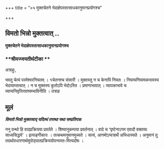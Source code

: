 +++
title = "०५ मुक्तचेतने भेदाक्षेपस्तत्साधकानुमानप्रयोगश्च"

+++


## विमतो भिन्नो मुक्तत्वात् ..

**मुक्तचेतने भेदाक्षेपस्तत्साधकानुमानप्रयोगश्च**

### **श्रीमज्जयतीर्थटीका **

अत्राहुः,

भवतु चेत्यं परमेश्वरनियतम् । १चेतनश्च संसारी । मुक्तस्तु न च केनापि नियतः । नियम्यनियामकभावस्य भेदव्याप्तत्वात् । न च मुक्तस्य कुतोऽपि भेदोऽस्ति । प्रमाणाभावात् । व्यापकाभावे च व्याप्यनिवृत्तिरवश्यम्भाविनीति । तत्राह

## **मूलं**

***विमतो भिन्नो मुक्तत्वाद् यदित्थं तत्तथा यथा सम्प्रतिपन्नः***

ननु ग्रन्थो हि वादप्रक्रियया प्रवर्तते । शिष्यानुकम्पया प्रवर्तनात् । वादे च ‘पृष्टेनाऽगम एवादौ वक्तव्यः साध्यसिद्धये’ । इत्यङ्गीकारः । तत्कथमनुमानमुच्यते । सत्यं, आगमोऽप्यत्रार्थे अभिधास्यते । अनुमानं तु तदर्थावधारणार्थमुपोद्घातप्रक्रिययोपन्यस्त-मित्यदोषः ।

